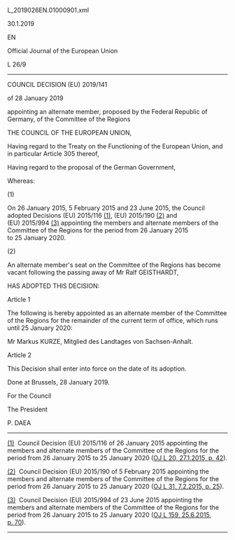   L\_2019026EN.01000901.xml

  

30.1.2019   

EN

Official Journal of the European Union

L 26/9

* * *

COUNCIL DECISION (EU) 2019/141

of 28 January 2019

appointing an alternate member, proposed by the Federal Republic of Germany, of the Committee of the Regions

THE COUNCIL OF THE EUROPEAN UNION,

Having regard to the Treaty on the Functioning of the European Union, and in particular Article 305 thereof,

Having regard to the proposal of the German Government,

Whereas:

  

(1)

On 26 January 2015, 5 February 2015 and 23 June 2015, the Council adopted Decisions (EU) 2015/116 [(1)](#ntr1-L_2019026EN.01000901-E0001), (EU) 2015/190 [(2)](#ntr2-L_2019026EN.01000901-E0002) and (EU) 2015/994 [(3)](#ntr3-L_2019026EN.01000901-E0003) appointing the members and alternate members of the Committee of the Regions for the period from 26 January 2015 to 25 January 2020.

  

(2)

An alternate member's seat on the Committee of the Regions has become vacant following the passing away of Mr Ralf GEISTHARDT,

HAS ADOPTED THIS DECISION:

Article 1

The following is hereby appointed as an alternate member of the Committee of the Regions for the remainder of the current term of office, which runs until 25 January 2020:

Mr Markus KURZE, Mitglied des Landtages von Sachsen-Anhalt.

Article 2

This Decision shall enter into force on the date of its adoption.

Done at Brussels, 28 January 2019.

For the Council

The President

P. DAEA

* * *

[(1)](#ntc1-L_2019026EN.01000901-E0001)  Council Decision (EU) 2015/116 of 26 January 2015 appointing the members and alternate members of the Committee of the Regions for the period from 26 January 2015 to 25 January 2020 ([OJ L 20, 27.1.2015, p. 42](./../../../../legal-content/EN/AUTO/?uri=OJ:L:2015:020:TOC)).

[(2)](#ntc2-L_2019026EN.01000901-E0002)  Council Decision (EU) 2015/190 of 5 February 2015 appointing the members and alternate members of the Committee of the Regions for the period from 26 January 2015 to 25 January 2020 ([OJ L 31, 7.2.2015, p. 25](./../../../../legal-content/EN/AUTO/?uri=OJ:L:2015:031:TOC)).

[(3)](#ntc3-L_2019026EN.01000901-E0003)  Council Decision (EU) 2015/994 of 23 June 2015 appointing the members and alternate members of the Committee of the Regions for the period from 26 January 2015 to 25 January 2020 ([OJ L 159, 25.6.2015, p. 70](./../../../../legal-content/EN/AUTO/?uri=OJ:L:2015:159:TOC)).

* * *